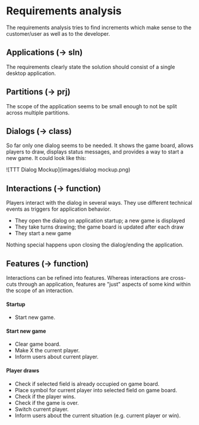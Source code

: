 # Requirements analysis
The requirements analysis tries to find increments which make sense to the customer/user as well as to the developer.

## Applications (-> sln)
The requirements clearly state the solution should consist of a single desktop application.

## Partitions (-> prj)
The scope of the application seems to be small enough to not be split across multiple partitions.

## Dialogs (-> class)
So far only one dialog seems to be needed. It shows the game board, allows players to draw, displays status messages, and provides a way to start a new game. It could look like this:

![TTT Dialog Mockup](images/dialog mockup.png)

## Interactions (-> function)
Players interact with the dialog in several ways. They use different technical events as triggers for application behavior.

* They open the dialog on application startup; a new game is displayed
* They take turns drawing; the game board is updated after each draw
* They start a new game

Nothing special happens upon closing the dialog/ending the application.

## Features (-> function)
Interactions can be refined into features. Whereas interactions are cross-cuts through an application, features are "just" aspects of some kind within the scope of an interaction.

#### Startup
* Start new game.

#### Start new game
* Clear game board.
* Make X the current player.
* Inform users about current player.

#### Player draws
* Check if selected field is already occupied on game board.
* Place symbol for current player into selected field on game board.
* Check if the player wins.
* Check if the game is over.
* Switch current player.
* Inform users about the current situation (e.g. current player or win).